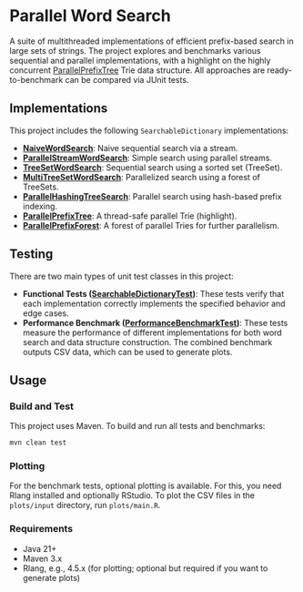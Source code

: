 # Parallel Word Search

A suite of multithreaded implementations of efficient prefix-based search in large sets of strings. The project explores and benchmarks various sequential and parallel implementations, with a highlight on the highly concurrent [ParallelPrefixTree](https://github.com/tsaglam/ParallelWordSearch/blob/main/src/main/java/io/github/tsaglam/wordsearch/tree/ParallelPrefixTree.java) Trie data structure. All approaches are ready-to-benchmark can be compared via JUnit tests.

## Implementations

This project includes the following `SearchableDictionary` implementations:

- **[NaiveWordSearch](https://github.com/tsaglam/ParallelWordSearch/blob/main/src/main/java/io/github/tsaglam/wordsearch/impl/NaiveWordSearch.java)**: Naive sequential search via a stream.
- **[ParallelStreamWordSearch](https://github.com/tsaglam/ParallelWordSearch/blob/main/src/main/java/io/github/tsaglam/wordsearch/impl/ParallelStreamWordSearch.java)**: Simple search using parallel streams.
- **[TreeSetWordSearch](https://github.com/tsaglam/ParallelWordSearch/blob/main/src/main/java/io/github/tsaglam/wordsearch/impl/TreeSetWordSearch.java)**: Sequential search using a sorted set (TreeSet).
- **[MultiTreeSetWordSearch](https://github.com/tsaglam/ParallelWordSearch/blob/main/src/main/java/io/github/tsaglam/wordsearch/impl/MultiTreeSetWordSearch.java)**: Parallelized search using a forest of TreeSets.
- **[ParallelHashingTreeSearch](https://github.com/tsaglam/ParallelWordSearch/blob/main/src/main/java/io/github/tsaglam/wordsearch/impl/ParallelHashingTreeSearch.java)**: Parallel search using hash-based prefix indexing.
- **[ParallelPrefixTree](https://github.com/tsaglam/ParallelWordSearch/blob/main/src/main/java/io/github/tsaglam/wordsearch/tree/ParallelPrefixTree.java)**: A thread-safe parallel Trie (highlight).
- **[ParallelPrefixForest](https://github.com/tsaglam/ParallelWordSearch/blob/main/src/main/java/io/github/tsaglam/wordsearch/tree/ParallelPrefixForest.java)**: A forest of parallel Tries for further parallelism.

## Testing

There are two main types of unit test classes in this project:

- **Functional Tests ([SearchableDictionaryTest](https://github.com/tsaglam/ParallelWordSearch/blob/main/src/test/java/io/github/tsaglam/wordsearch/SearchableDictionaryTest.java))**: These tests verify that each implementation correctly implements the specified behavior and edge cases.
- **Performance Benchmark ([PerformanceBenchmarkTest](https://github.com/tsaglam/ParallelWordSearch/blob/main/src/test/java/io/github/tsaglam/wordsearch/PerformanceBenchmarkTest.java))**: These tests measure the performance of different implementations for both word search and data structure construction. The combined benchmark outputs CSV data, which can be used to generate plots.

## Usage

### Build and Test

This project uses Maven. To build and run all tests and benchmarks:

```sh
mvn clean test
```

### Plotting

For the benchmark tests, optional plotting is available. For this, you need Rlang installed and optionally RStudio. To plot the CSV files in the `plots/input` directory, run `plots/main.R`.

### Requirements

- Java 21+
- Maven 3.x
- Rlang, e.g., 4.5.x (for plotting; optional but required if you want to generate plots)
